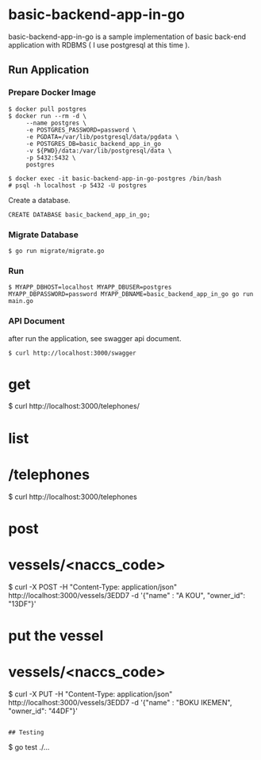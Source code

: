 # basic-backend-app-in-go

basic-backend-app-in-go is a sample implementation of basic back-end application with RDBMS ( I use postgresql at this time ).

## Run Application

### Prepare Docker Image
```
$ docker pull postgres
$ docker run --rm -d \
     --name postgres \
     -e POSTGRES_PASSWORD=password \
     -e PGDATA=/var/lib/postgresql/data/pgdata \
     -e POSTGRES_DB=basic_backend_app_in_go
     -v ${PWD}/data:/var/lib/postgresql/data \
     -p 5432:5432 \
     postgres

$ docker exec -it basic-backend-app-in-go-postgres /bin/bash
# psql -h localhost -p 5432 -U postgres
```

Create a database.

```
CREATE DATABASE basic_backend_app_in_go;
```

### Migrate Database

```
$ go run migrate/migrate.go
```

### Run
```
$ MYAPP_DBHOST=localhost MYAPP_DBUSER=postgres MYAPP_DBPASSWORD=password MYAPP_DBNAME=basic_backend_app_in_go go run main.go
```

### API Document

after run the application, see swagger api document.
```
$ curl http://localhost:3000/swagger
```

# get
$ curl http://localhost:3000/telephones/<number>

# list
# /telephones
$ curl http://localhost:3000/telephones

# post
# vessels/<naccs_code>
$ curl -X POST -H "Content-Type: application/json" http://localhost:3000/vessels/3EDD7  -d '{"name" : "A KOU", "owner_id": "13DF"}'

# put the vessel
# vessels/<naccs_code>
$ curl -X PUT -H "Content-Type: application/json" http://localhost:3000/vessels/3EDD7  -d '{"name" : "BOKU IKEMEN", "owner_id": "44DF"}'
```

## Testing

```
$ go test ./...
```
